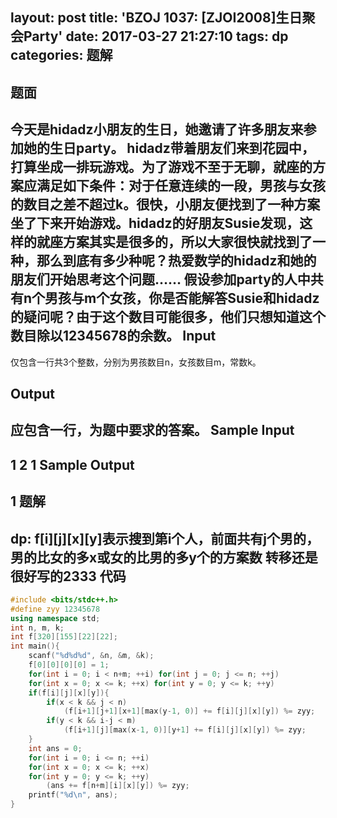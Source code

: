 layout: post
title: 'BZOJ 1037: [ZJOI2008]生日聚会Party'
date: 2017-03-27 21:27:10
tags: dp
categories: 题解
---
题面
-------------
今天是hidadz小朋友的生日，她邀请了许多朋友来参加她的生日party。 hidadz带着朋友们来到花园中，打算坐成一排玩游戏。为了游戏不至于无聊，就座的方案应满足如下条件：对于任意连续的一段，男孩与女孩的数目之差不超过k。很快，小朋友便找到了一种方案坐了下来开始游戏。hidadz的好朋友Susie发现，这样的就座方案其实是很多的，所以大家很快就找到了一种，那么到底有多少种呢？热爱数学的hidadz和她的朋友们开始思考这个问题…… 假设参加party的人中共有n个男孩与m个女孩，你是否能解答Susie和hidadz的疑问呢？由于这个数目可能很多，他们只想知道这个数目除以12345678的余数。
Input
-------------
仅包含一行共3个整数，分别为男孩数目n，女孩数目m，常数k。

Output
-------------
应包含一行，为题中要求的答案。
Sample Input
-------------
1 2 1
Sample Output
-------------
1
题解
-------------
dp: f[i][j][x][y]表示搜到第i个人，前面共有j个男的，男的比女的多x或女的比男的多y个的方案数
转移还是很好写的2333
代码
-------------
```cpp
#include <bits/stdc++.h>
#define zyy 12345678
using namespace std;
int n, m, k;
int f[320][155][22][22];
int main(){
	scanf("%d%d%d", &n, &m, &k);
	f[0][0][0][0] = 1;
	for(int i = 0; i < n+m; ++i) for(int j = 0; j <= n; ++j)
	for(int x = 0; x <= k; ++x) for(int y = 0; y <= k; ++y)
	if(f[i][j][x][y]){
		if(x < k && j < n)
			(f[i+1][j+1][x+1][max(y-1, 0)] += f[i][j][x][y]) %= zyy;
		if(y < k && i-j < m)
			(f[i+1][j][max(x-1, 0)][y+1] += f[i][j][x][y]) %= zyy;
	}
	int ans = 0;
	for(int i = 0; i <= n; ++i)
	for(int x = 0; x <= k; ++x)
	for(int y = 0; y <= k; ++y)
		(ans += f[n+m][i][x][y]) %= zyy;
	printf("%d\n", ans);
}
```